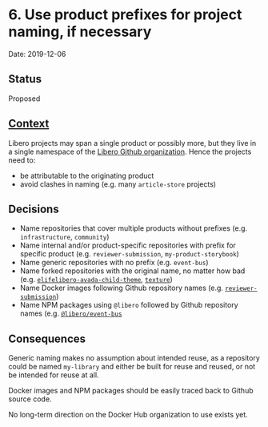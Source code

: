# 6. Use product prefixes for project naming, if necessary

Date: 2019-12-06

## Status

Proposed

## [Context](https://docs.google.com/document/d/1ayJlohp2-s49c1_oypDE1bAfgYa5shR0I1GM6KRzDNA/edit)

Libero projects may span a single product or possibly more, but they live in a single namespace of the [Libero Github organization](https://github.com/libero). Hence the projects need to:

- be attributable to the originating product
- avoid clashes in naming (e.g. many `article-store` projects)

## Decisions

- Name repositories that cover multiple products without prefixes (e.g. `infrastructure`, `community`)
- Name internal and/or product-specific repositories with prefix for specific product (e.g. `reviewer-submission`, `my-product-storybook`)
- Name generic repositories with no prefix (e.g. `event-bus`)
- Name forked repositories with the original name, no matter how bad (e.g. [`elifelibero-avada-child-theme`](https://github.com/libero/elifelibero-avada-child-theme), [`texture`](https://github.com/libero/texture))
- Name Docker images following Github repository names (e.g. [`reviewer-submission`](https://hub.docker.com/r/liberoadmin/reviewer-submission))
- Name NPM packages using `@libero` followed by Github repository names (e.g. [`@libero/event-bus`](https://www.npmjs.com/package/@libero/event-bus)

## Consequences

Generic naming makes no assumption about intended reuse, as a repository could be named `my-library` and either be built for reuse and reused, or not be intended for reuse at all.

Docker images and NPM packages should be easily traced back to Github source code.

No long-term direction on the Docker Hub organization to use exists yet.
